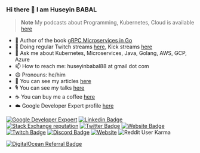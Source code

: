 ### Hi there 👋 I am Huseyin BABAL
> **Note**
> My podcasts about Programming, Kubernetes, Cloud is available [here](https://anchor.fm/huseyin-babal)

- 📕 Author of the book [gRPC Microservices in Go](https://www.amazon.com/gRPC-Microservices-Go-H%C3%BCseyin-Babal/dp/1633439208)
- 👯 Doing regular Twitch streams [here](https://twitch.tv/huseyinbabal), Kick streams [here](https://kick.com/huseyinbabal)
- 💬 Ask me about Kubernetes, Microservices, Java, Golang, AWS, GCP, Azure
- 📫 How to reach me: huseyinbabal88 at gmail dot com
- 😄 Pronouns: he/him
- 📖 You can see my articles [here](https://huseyinbabal.com)
- 🎙️ You can see my talks [here](https://huseyinbabal.com/my-talks/)
- ☕  You can buy me a coffee [here](https://www.buymeacoffee.com/huseyinbabal)
- ☁️  Google Developer Expert profile [here](https://g.dev/huseyinbabal)

[![Google Developer Expoert](https://img.shields.io/website?label=GoogleDeveloperExpert&url=https://g.dev/huseyinbabal)](https://g.dev/huseyinbabal)
[![Linkedin Badge](https://img.shields.io/badge/-huseyinbabal-blue?style=flat-square&logo=Linkedin&logoColor=white&link=https://www.linkedin.com/in/huseyinbabal/)](https://www.linkedin.com/in/huseyinbabal/)
[![Stack Exchange reputation](https://img.shields.io/stackexchange/stackoverflow/r/1796105?style=flat-square)](https://stackoverflow.com/users/1796105/h%c3%bcseyin-babal)
[![Twitter Badge](https://img.shields.io/badge/-huseyinbabal-blue?style=flat-square&logo=Twitter&logoColor=white&link=https://www.twitter.com/huseyinbabal/)](https://www.twitter.com/huseyinbabal/)
[![Website Badge](https://img.shields.io/website?down_color=red&down_message=down&label=https%3A%2F%2Fhuseyinbabal.com&up_color=green&up_message=up&url=https%3A%2F%2Fhuseyinbabal.com)](https://huseyinbabal.com)
[![Twitch Badge](https://img.shields.io/twitch/status/huseyinbabal?style=social)](https://www.twitch.tv/huseyinbabal)
[![Discord Badge](https://img.shields.io/discord/847031200665436200?label=Discord)](https://discord.gg/CDVZpPMYBH)
[![Website](https://img.shields.io/website?label=LiveCodingTurkey&url=https%3A%2F%2Fkommunity.com%2Flivecodingturkey)](https://kommunity.com/livecodingturkey)
![Reddit User Karma](https://img.shields.io/reddit/user-karma/combined/huseyinbabal?label=huseyinbabal&style=social)

[![DigitalOcean Referral Badge](https://web-platforms.sfo2.cdn.digitaloceanspaces.com/WWW/Badge%203.svg)](https://www.digitalocean.com/?refcode=f6ae5af21429&utm_campaign=Referral_Invite&utm_medium=Referral_Program&utm_source=badge)
